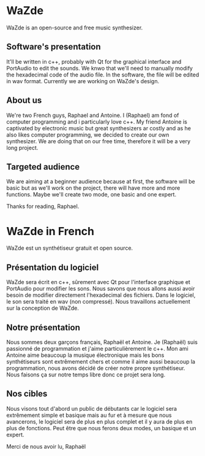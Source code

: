 # WaZde

WaZde is an open-source and free music synthesizer.

Software's presentation
-----------------------

It'll be written in c++, probably with Qt for the graphical interface and PortAudio to edit the sounds.
We knwo that we'll need to manually modify the hexadecimal code of the audio file.
In the software, the file will be edited in wav format.
Currently we are working on WaZde's design.

About us
----------------

We're two French guys, Raphael and Antoine.
I (Raphael) am fond of computer programming and i particularly love c++.
My friend Antoine is captivated by electronic music but great synthesizers ar costly and as he also likes computer programming, we decided to create our own synthesizer.
We are doing that on our free time, therefore it will be a very long project.

Targeted audience
-----------

We are aiming at a beginner audience because at first, the software will be basic but as we'll work on the project, there will have more and more functions.
Maybe we'll create two mode, one basic and one expert.


Thanks for reading, Raphael.

# WaZde in French

WaZde est un synthétiseur gratuit et open source. 

Présentation du logiciel
------------------------

WaZde sera écrit en c++, sûrement avec Qt pour l'interface graphique et PortAudio pour modifier les sons. 
Nous savons que nous allons aussi avoir besoin de modifier directement l'hexadecimal des fichiers.
Dans le logiciel, le son sera traité en wav (non compressé). 
Nous travaillons actuellement sur la conception de WaZde. 

Notre présentation
------------------

Nous sommes deux garçons français, Raphaël et Antoine.
Je (Raphaël) suis passionné de programmation et j'aime particulièrement le c++. 
Mon ami Antoine aime beaucoup la musique électronique mais les bons synthétiseurs sont extrêmement chers et comme il aime aussi beaucoup la programmation, nous avons décidé de créer notre propre synthétiseur. 
Nous faisons ça sur notre temps libre donc ce projet sera long. 

Nos cibles
----------

Nous visons tout d'abord un public de débutants car le logiciel sera extrêmement simple et basique mais au fur et à mesure que nous avancerons, le logiciel sera de plus en plus complet et il y aura de plus en plus de fonctions. 
Peut être que nous ferons deux modes, un basique et un expert.

Merci de nous avoir lu, 
Raphaël
